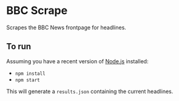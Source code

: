 # BBC Scrape

Scrapes the BBC News frontpage for headlines.

## To run
Assuming you have a recent version of [Node.js](https://nodejs.org/en/) installed:

  - `npm install`
  - `npm start`

This will generate a `results.json` containing the current headlines.
